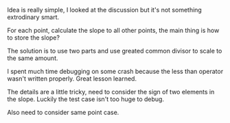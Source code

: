 Idea is really simple, I looked at the discussion but it's not something extrodinary smart.

For each point, calculate the slope to all other points, the main thing is how to store the slope?

The solution is to use two parts and use greated common divisor to scale to the same amount.

I spent much time debugging on some crash because the less than operator wasn't written properly. Great lesson learned.

The details are a little tricky, need to consider the sign of two elements in the slope. Luckily the test case isn't too huge to debug.

Also need to consider same point case.
